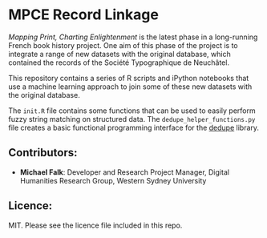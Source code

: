 # MPCE Record Linkage

*Mapping Print, Charting Enlightenment* is the latest phase in a long-running French book history project. One aim of this phase of the project is to integrate a range of new datasets with the original database, which contained the records of the Soci&eacute;t&eacute; Typographique de Neuch&acirc;tel.

This repository contains a series of R scripts and iPython notebooks that use a machine learning approach to join some of these new datasets with the original database.

The `init.R` file contains some functions that can be used to easily perform fuzzy string matching on structured data. The `dedupe_helper_functions.py` file creates a basic functional programming interface for the [dedupe](https://github.com/dedupeio/dedupe) library.

## Contributors:

* **Michael Falk**: Developer and Research Project Manager, Digital Humanities Research Group, Western Sydney University

## Licence:

MIT. Please see the licence file included in this repo.